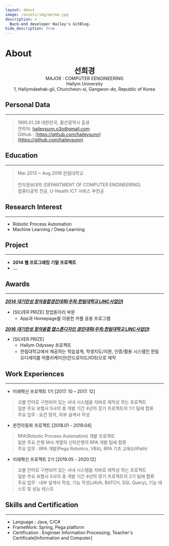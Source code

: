 ```yaml
---
layout: about
image: /assets/img/me/me.jpg
description: >
  Back-end developer Hailey's GitBlog.
hide_description: true
---
```


# About
<!--author-->
<center>
<span style="font-size:170%;font-weight:bold"> 선희경
</span>
</center>
<center>MAJOR : COMPUTER EENGINEERING</center>
<center>Hallym University</center>
<center>1, Hallymdaehak-gil, Chuncheon-si, Gangwon-do, Republic of Korea</center>

## Personal Data
---
> 1995.01.28 대한민국, 울산광역시 출생<br>
> 연락처: haileysunn.o3o@gmail.com<br>
> Github : [https://github.com/haileysunn](https://github.com/haileysunn) 

## Education
---
> Mar.2013 ~ Aug.2016 한림대학교<br>
> <br>
> 전자정보대학 (DEPARTMENT OF COMPUTER ENGINEERING)<br>
> 컴퓨터공학 전공, U-Health ICT 서비스 부전공<br>

## Research Interest
---
* Robotic Process Automation
* Machine Learning / Deep Learning
    
## Project
---
* **2014 웹 프로그래밍 기말 프로젝트**
* **...**

## Awards
---
[***2014 대기만성 창의융합경진대회(주최:한림대학교 LINC사업단)***](https://url.kr/fhybj1)
- [SILVER PRIZE] 창업동아리 부문
  - App과 Homepage를 이용한 카풀 응용 프로그램

[***2016 대기만성 창의융합 캡스톤디자인 경진대회(주최:한림대학교 LINC사업단)***](https://url.kr/sd7nej)
- [SILVER PRIZE] 
  - Hallym Odyssey 프로젝트
  - 한림대학교에서 제공하는 학습설계, 학생지도/지원, 인증/활용 시스템인 한림 오디세이를 어플리케이션(안드로이드/IOS)으로 제작

## Work Experiences
---
- 미래혁신 프로젝트 1기 [2017. 10 – 2017. 12]
> 코볼 언어로 구현되어 있는 사내 시스템을 자바로 재작성 하는 프로젝트<br>
> 일본 주요 보험사 S사의 총 개발 기간 4년의 장기 프로젝트의 1기 팀에 합류<br>
> 주요 업무 : 요건 정의, 외부 설계서 작성<br>

- 완전자동화 프로젝트 [2018.01 - 2019.04]
> RPA(Robotic Process Automation) 개발 프로젝트<br>
> 일본 주요 은행 M사 계열의 신탁은행의 RPA 개발 팀에 합류<br>
> 주요 업무 : RPA 개발(Pega Robotics, VBA), RPA 기초 교육(UiPath)<br>

- 미래혁신 프로젝트 2기 [2019.05 - 2020.12]
> 코볼 언어로 구현되어 있는 사내 시스템을 자바로 재작성 하는 프로젝트<br>
> 일본 주요 보험사 S사의 총 개발 기간 4년의 장기 프로젝트의 2기 팀에 합류<br>
> 주요 업무 : 내부 설계서 작성, 기능 작성(JAVA, BATCH, SQL Query), 기능 테스트 및 성능 테스트<br>

## Skills and Certification
---
- Language : Java, C/C#<br>
- FrameWork: Spring, Pega platform<br>
- Certification : Engineer Information Processing, Teacher's Certificate[Information and Computer]<br>

[blog]: /
[portfolio]: https://hydejack.com/examples/
[resume]: https://hydejack.com/resume/
[download]: https://hydejack.com/download/
[welcome]: https://hydejack.com/
[forms]: https://hydejack.com/forms-by-example/

[features]: #features
[news]: #build-an-audience
[syntax]: syntax-highlighting
[latex]: #beautiful-math
[dark]: https://hydejack.com/blog/hydejack/2018-09-01-introducing-dark-mode/
[search]: https://hydejack.com/#_search-input
[grid]: https://hydejack.com/blog/hydejack/

[lic]: LICENSE.md
[pro]: licenses/PRO.md
[docs]: docs/README.md
[ofln]: docs/advanced.md#enabling-offline-support
[math]: docs/writing.md#adding-math

[kit]: https://github.com/hydecorp/hydejack-starter-kit/releases
[src]: https://github.com/hydecorp/hydejack
[gem]: https://rubygems.org/gems/jekyll-theme-hydejack
[buy]: https://gum.co/nuOluY

[gpss]: https://developers.google.com/speed/pagespeed/insights/?url=https%3A%2F%2Fhydejack.com%2Fdocs%2F
[rouge]: http://rouge.jneen.net
[katex]: https://khan.github.io/KaTeX/
[mathjax]: https://www.mathjax.org/
[tinyletter]: https://tinyletter.com/
